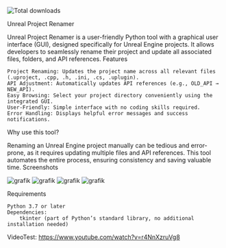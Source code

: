 ![Total downloads](https://img.shields.io/github/downloads/SanjaDevUE/UERenamer/latest/total)


Unreal Project Renamer

Unreal Project Renamer is a user-friendly Python tool with a graphical user interface (GUI), designed specifically for Unreal Engine projects. It allows developers to seamlessly rename their project and update all associated files, folders, and API references.
Features

    Project Renaming: Updates the project name across all relevant files (.uproject, .cpp, .h, .ini, .cs, .uplugin).
    API Adjustment: Automatically updates API references (e.g., OLD_API → NEW_API).
    Easy Browsing: Select your project directory conveniently using the integrated GUI.
    User-Friendly: Simple interface with no coding skills required.
    Error Handling: Displays helpful error messages and success notifications.

Why use this tool?

Renaming an Unreal Engine project manually can be tedious and error-prone, as it requires updating multiple files and API references. This tool automates the entire process, ensuring consistency and saving valuable time.
Screenshots

![grafik](https://github.com/user-attachments/assets/6fda1e73-4dc5-489c-898b-dd7092391dcc)
![grafik](https://github.com/user-attachments/assets/27160676-09ea-4a9b-9ad1-6e28372e952f)
![grafik](https://github.com/user-attachments/assets/bd611b62-3810-4acb-bf5b-530ea61a7b43)
![grafik](https://github.com/user-attachments/assets/d35618de-13d5-472c-ae78-32cf6d2571dc)



Requirements

    Python 3.7 or later
    Dependencies:
        tkinter (part of Python’s standard library, no additional installation needed)

VideoTest:
https://www.youtube.com/watch?v=r4NnXzruVg8
